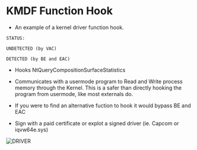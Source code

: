 # KMDF Function Hook
- An example of a kernel driver function hook.

```
STATUS:

UNDETECTED (by VAC)

DETECTED (by BE and EAC)
```
- Hooks NtQueryCompositionSurfaceStatistics


- Communicates with a usermode program to Read and Write process memory through the Kernel. This is a safer than directly hooking the program from usermode, like most externals do.

- If you were to find an alternative fuction to hook it would bypass BE and EAC
- Sign with a paid certificate or explot a signed driver (ie. Capcom or iqvw64e.sys)

![DRIVER](https://i.ibb.co/Hp02T0Z/image.png)
